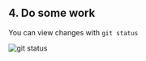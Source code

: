 ## 4. Do some work

You can view changes with `git status`

![git status](http://bigcompass.com/presentations/git-flow-demo/images/git-status.png "git status")
